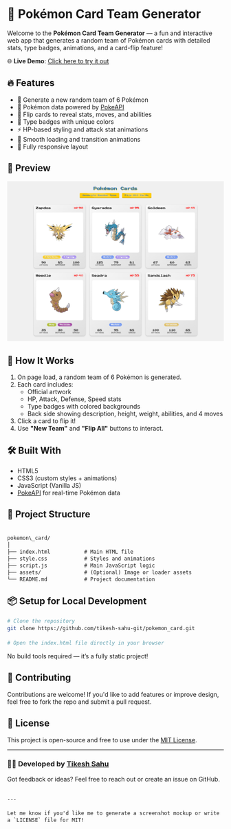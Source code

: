 # 🎴 Pokémon Card Team Generator

Welcome to the **Pokémon Card Team Generator** — a fun and interactive web app that generates a random team of Pokémon cards with detailed stats, type badges, animations, and a card-flip feature!

🌐 **Live Demo**: [Click here to try it out](https://tikesh-sahu-git.github.io/pokemon_card/)

## 🔥 Features

- 🔁 Generate a new random team of 6 Pokémon
- 🧠 Pokémon data powered by [PokeAPI](https://pokeapi.co/)
- 🎴 Flip cards to reveal stats, moves, and abilities
- 🌈 Type badges with unique colors
- ⚡ HP-based styling and attack stat animations
- 🎨 Smooth loading and transition animations
- 📱 Fully responsive layout

## 📸 Preview
 
![App Screenshot](pokemon_card.png)  

## 🚀 How It Works

1. On page load, a random team of 6 Pokémon is generated.
2. Each card includes:
   - Official artwork
   - HP, Attack, Defense, Speed stats
   - Type badges with colored backgrounds
   - Back side showing description, height, weight, abilities, and 4 moves
3. Click a card to flip it!
4. Use **"New Team"** and **"Flip All"** buttons to interact.

## 🛠️ Built With

- HTML5
- CSS3 (custom styles + animations)
- JavaScript (Vanilla JS)
- [PokeAPI](https://pokeapi.co/) for real-time Pokémon data

## 📁 Project Structure

```

pokemon\_card/
│
├── index.html           # Main HTML file
├── style.css            # Styles and animations
├── script.js            # Main JavaScript logic
├── assets/              # (Optional) Image or loader assets
└── README.md            # Project documentation

````

## 📦 Setup for Local Development

```bash
# Clone the repository
git clone https://github.com/tikesh-sahu-git/pokemon_card.git

# Open the index.html file directly in your browser
````

No build tools required — it’s a fully static project!

## 🤝 Contributing

Contributions are welcome! If you'd like to add features or improve design, feel free to fork the repo and submit a pull request.

## 📄 License

This project is open-source and free to use under the [MIT License](LICENSE).

---

### 👨‍💻 Developed by [Tikesh Sahu](https://github.com/tikesh-sahu-git)

Got feedback or ideas? Feel free to reach out or create an issue on GitHub.

```

---

Let me know if you'd like me to generate a screenshot mockup or write a `LICENSE` file for MIT!
```
